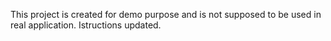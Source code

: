 This project is created for demo purpose and is not supposed to be used in real application.
Istructions updated.
